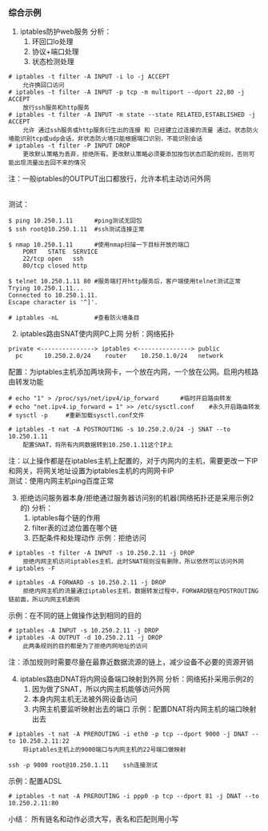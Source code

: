 ### 综合示例
1. iptables防护web服务
分析：
	1. 环回口lo处理
	2. 协议+端口处理
	3. 状态检测处理
```shell
# iptables -t filter -A INPUT -i lo -j ACCEPT
	允许换回口访问
# iptables -t filter -A INPUT -p tcp -m multiport --dport 22,80 -j ACCEPT
	放行ssh服务和http服务
# iptables -t filter -A INPUT -m state --state RELATED,ESTABLISHED -j ACCEPT
	允许 通过ssh服务或http服务衍生出的连接 和 已经建立过连接的流量 通过。状态防火墙能识别tcp或udp会话，非状态防火墙只能根据端口识别，不能识别会话
# iptables -t filter -P INPUT DROP
	更改默认策略为丢弃，拒绝所有。更改默认策略必须要添加按包状态匹配的规则，否则可能出现流量出去回不来的情况
```
注：一般iptables的OUTPUT出口都放行，允许本机主动访问外网 <br /><br />

测试：
```shell
$ ping 10.250.1.11		#ping测试无回包
$ ssh root@10.250.1.11	#ssh测试连接正常

$ nmap 10.250.1.11		#使用nmap扫描一下目标开放的端口
	PORT   STATE  SERVICE
	22/tcp open   ssh
	80/tcp closed http

$ telnet 10.250.1.11 80	#服务端打开http服务后，客户端使用telnet测试正常
Trying 10.250.1.11...
Connected to 10.250.1.11.
Escape character is '^]'.

# iptables -nL			#查看防火墙条目
```

2. iptables路由SNAT使内网PC上网
分析：网络拓扑
```shell
private <---------------> iptables <---------------> public
  pc      10.250.2.0/24    router    10.250.1.0/24   network
```
配置：为iptables主机添加两块网卡，一个放在内网，一个放在公网。启用内核路由转发功能
```shell
# echo "1" > /proc/sys/net/ipv4/ip_forward		#临时开启路由转发
# echo "net.ipv4.ip_forward = 1" >> /etc/sysctl.conf 	#永久开启路由转发
# sysctl -p 	#重新加载sysctl.conf文件

# iptables -t nat -A POSTROUTING -s 10.250.2.0/24 -j SNAT --to 10.250.1.11
	配置SNAT，将所有内网数据转到10.250.1.11这个IP上
```
注：以上操作都是在iptables主机上配置的，对于内网内的主机，需要更改一下IP和网关，将网关地址设置为iptables主机的内网网卡IP <br />
测试：使用内网主机ping百度正常

3. 拒绝访问服务器本身/拒绝通过服务器访问别的机器(网络拓扑还是采用示例2的)
分析：
	1. iptables每个链的作用
	2. filter表的过滤位置在哪个链
	3. 匹配条件和处理动作
示例：拒绝访问
```shell
# iptables -t filter -A INPUT -s 10.250.2.11 -j DROP
	拒绝内网主机访问iptables主机，此时SNAT规则没有删除，所以依然可以访问外网
# iptables -F

# iptables -A FORWARD -s 10.250.2.11 -j DROP
	拒绝内网主机的流量通过iptables主机，数据转发过程中，FORWARD链在POSTROUTING链前面，所以内网主机断网
```
示例：在不同的链上做操作达到相同的目的
```shell
# iptables -A INPUT -s 10.250.2.11 -j DROP
# iptables -A OUTPUT -d 10.250.2.11 -j DROP
	此两条规则的目的都是为了拒绝内网地址的访问
```
注：添加规则时需要尽量在最靠近数据流源的链上，减少设备不必要的资源开销

4. iptables路由DNAT将内网设备端口映射到外网
分析：网络拓扑采用示例2的
	1. 因为做了SNAT，所以内网主机能够访问外网
	2. 本身内网主机无法被外网设备访问
	3. 内网主机要监听映射出去的端口
示例：配置DNAT将内网主机的端口映射出去
```shell
# iptables -t nat -A PREROUTING -i eth0 -p tcp --dport 9000 -j DNAT --to 10.250.2.11:22
	将iptables主机上的9000端口与内网主机的22号端口做映射

ssh -p 9000 root@10.250.1.11	ssh连接测试
```
示例：配置ADSL
```shell
# iptables -t nat -A PREROUTING -i ppp0 -p tcp --dport 81 -j DNAT --to 10.250.2.11:80
```

小结：
	所有链名和动作必须大写，表名和匹配则用小写